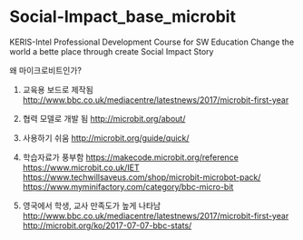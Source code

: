 # Social-Impact_base_microbit

KERIS-Intel Professional Development Course for SW Education
Change the world a bette place through create Social Impact Story

왜 마이크로비트인가?

1. 교육용 보드로 제작됨
http://www.bbc.co.uk/mediacentre/latestnews/2017/microbit-first-year

2. 협력 모델로 개발 됨
http://microbit.org/about/

3. 사용하기 쉬움
http://microbit.org/guide/quick/

4. 학습자료가 풍부함
https://makecode.microbit.org/reference
https://www.microbit.co.uk/IET
https://www.techwillsaveus.com/shop/microbit-microbot-pack/
https://www.myminifactory.com/category/bbc-micro-bit

5. 영국에서 학생, 교사 만족도가 높게 나타남
http://www.bbc.co.uk/mediacentre/latestnews/2017/microbit-first-year
http://microbit.org/ko/2017-07-07-bbc-stats/
